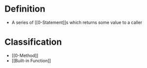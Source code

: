 # Definition
- A series of [[0-Statement]]s which returns some value to a caller
# Classification
- [[0-Method]]
- [[Built-in Function]]